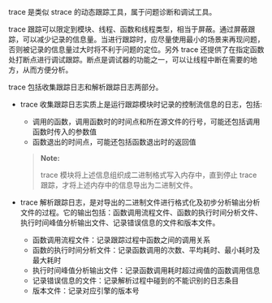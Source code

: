 [^_^]:
    trace 的原理
    作者：王文净
    时间：20190310
    评审意见
    王涛： 时间：
    许建辉：时间：
    市场部：时间：20190523


trace 是类似 strace 的动态跟踪工具，属于问题诊断和调试工具。

trace 跟踪可以限定到模块、线程、函数和线程类型，相当于屏蔽。通过屏蔽跟踪，可以减少记录的信息量。当进行跟踪时，应尽量使用最小的场景来再现问题，否则被记录的信息量过大时将不利于问题的定位。另外 trace 还提供了在指定函数处打断点进行调试跟踪。断点是调试器的功能之一，可以让线程中断在需要的地方，从而方便分析。

trace 包括收集跟踪日志和解析跟踪日志两部分。

- trace 收集跟踪日志实质上是运行跟踪模块时记录的控制流信息的日志，包括:
  - 调用的函数，调用函数时的时间点和所在源文件的行号，可能还包括调用函数时传入的参数值
  - 函数退出的时间点，可能还包括函数退出时的返回值

   > **Note:**
   > 
   > trace 模块将上述信息组织成二进制格式写入内存中，直到停止 trace 跟踪，才将上述内存中的信息导出为二进制文件。

- trace 解析跟踪日志，是对导出的二进制文件进行格式化及初步分析输出分析文件的过程。它的输出包括：函数调用流程文件、函数的执行时间分析文件、执行时间峰值分析输出文件、记录错误信息的文件和版本文件。
  - 函数调用流程文件：记录跟踪过程中函数之间的调用关系
  - 函数的执行时间分析文件：记录函数调用的次数、平均耗时、最小耗时及最大耗时
  - 执行时间峰值分析输出文件：记录函数调用耗时超过阀值的函数调用信息
  - 记录错误信息的文件：记录解析过程中碰到的不能识别的日志条目
  - 版本文件：记录对应引擎的版本号

